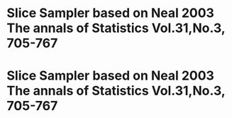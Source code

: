 # Slice Sampler based on Neal 2003 The annals of Statistics Vol.31,No.3, 705-767
# Slice Sampler based on Neal 2003 The annals of Statistics Vol.31,No.3, 705-767
